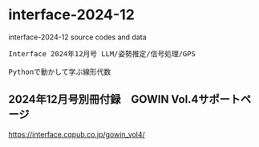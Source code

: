 # interface-2024-12
interface-2024-12 source codes and data
<pre>
Interface 2024年12月号 LLM/姿勢推定/信号処理/GPS<br>
Pythonで動かして学ぶ線形代数
</pre>
  
## 2024年12月号別冊付録　GOWIN Vol.4サポートページ

https://interface.cqpub.co.jp/gowin_vol4/
